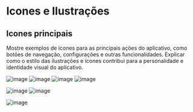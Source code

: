 # Icones e Ilustrações
## Icones principais
Mostre exemplos de ícones para as principais ações do aplicativo, como botões de navegação, configurações e outras funcionalidades. Explicar como o estilo das ilustrações e ícones contribui para a personalidade e identidade visual do aplicativo.

![image](https://github.com/user-attachments/assets/67c1012f-053b-48bb-af9f-f88b2b9629cb) ![image](https://github.com/user-attachments/assets/5d894821-e430-4ad3-a514-50bbfc91915d) ![image](https://github.com/user-attachments/assets/097858ca-6331-4d0d-8c66-1d39ff28c136) ![image](https://github.com/user-attachments/assets/df670984-90c9-40fa-87b4-8632c9ec21de)

![image](https://github.com/user-attachments/assets/92c480a3-db3d-4129-8168-1ecb26e3392f) 
![image](https://github.com/user-attachments/assets/1ad3a85d-1bdc-4be0-ba35-e1e325b7aa35)

![image](https://github.com/user-attachments/assets/c9e9a69a-7385-4ac7-ae30-8f93c1c76f94)




